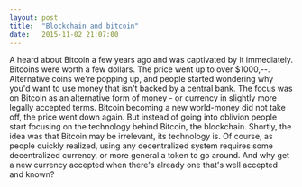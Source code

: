 ```yaml
---
layout: post
title:  "Blockchain and bitcoin"
date:   2015-11-02 21:07:00
---
```


A heard about Bitcoin a few years ago and was captivated by it immediately. Bitcoins were worth a few dollars. The price went up to over $1000,--. Alternative coins we're popping up, and people started wondering why you'd want to use money that isn't backed by a central bank. The focus was on Bitcoin as an alternative form of money - or currency in slightly more legally accepted terms.
Bitcoin becoming a new world-money did not take off, the price went down again. But instead of going into oblivion people start focusing on the technology behind Bitcoin, the blockchain. Shortly, the idea was that Bitcoin may be irrelevant, its technology is.
Of course, as people quickly realized, using any decentralized system requires some decentralized currency, or more general a token to go around. And why get a new currency accepted when there's already one that's well accepted and known?
